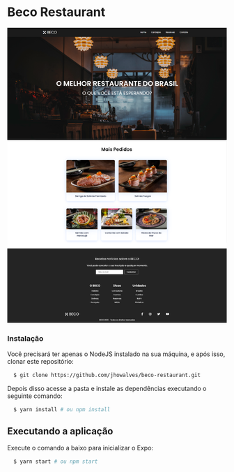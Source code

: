 # Beco Restaurant

![Screenshot](Beco-Layout.png)

### Instalação

Você precisará ter apenas o NodeJS instalado na sua máquina, e após isso, clonar este repositório:
```sh
  $ git clone https://github.com/jhowalves/beco-restaurant.git
```
Depois disso acesse a pasta e instale as dependências executando o seguinte comando:
```sh
  $ yarn install # ou npm install
```

## Executando a aplicação

Execute o comando a baixo para inicializar o Expo:
```sh
  $ yarn start # ou npm start
```
